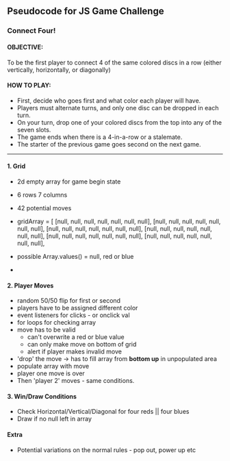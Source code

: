 ## Pseudocode for JS Game Challenge

### Connect Four!

#### OBJECTIVE:

To be the first player to connect 4 of the same colored discs in a row (either vertically, horizontally, or diagonally)

#### HOW TO PLAY:

- First, decide who goes first and what color each player will have.
- Players must alternate turns, and only one disc can be dropped in each turn.
- On your turn, drop one of your colored discs from the top into any of the seven slots.
- The game ends when there is a 4-in-a-row or a stalemate.
- The starter of the previous game goes second on the next game.

---

#### 1. Grid

- 2d empty array for game begin state
- 6 rows 7 columns
- 42 potential moves 
- gridArray = [
  [null, null, null, null, null, null, null],
  [null, null, null, null, null, null, null],
  [null, null, null, null, null, null, null],
  [null, null, null, null, null, null, null],
  [null, null, null, null, null, null, null],
  [null, null, null, null, null, null, null],

- possible Array.values() = null, red or blue
-

#### 2. Player Moves

- random 50/50 flip for first or second
- players have to be assigned different color
- event listeners for clicks - or onclick val
- for loops for checking array 
- move has to be valid
   - can't overwrite a red or blue value
   - can only make move on bottom of grid
   - alert if player makes invalid move
- 'drop' the move -> has to fill array from <b>bottom up</b> in unpopulated area
- populate array with move
- player one move is over 
- Then 'player 2' moves - same conditions. 

#### 3. Win/Draw Conditions

- Check Horizontal/Vertical/Diagonal for four reds || four blues
- Draw if no null left in array

#### Extra

- Potential variations on the normal rules - pop out, power up etc
